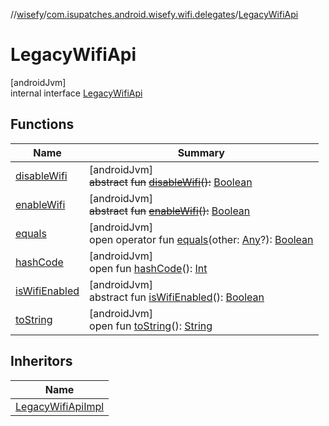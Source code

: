 //[wisefy](../../../index.md)/[com.isupatches.android.wisefy.wifi.delegates](../index.md)/[LegacyWifiApi](index.md)

# LegacyWifiApi

[androidJvm]\
internal interface [LegacyWifiApi](index.md)

## Functions

| Name | Summary |
|---|---|
| [disableWifi](disable-wifi.md) | [androidJvm]<br>~~abstract~~ ~~fun~~ [~~disableWifi~~](disable-wifi.md)~~(~~~~)~~~~:~~ [Boolean](https://kotlinlang.org/api/latest/jvm/stdlib/kotlin/-boolean/index.html) |
| [enableWifi](enable-wifi.md) | [androidJvm]<br>~~abstract~~ ~~fun~~ [~~enableWifi~~](enable-wifi.md)~~(~~~~)~~~~:~~ [Boolean](https://kotlinlang.org/api/latest/jvm/stdlib/kotlin/-boolean/index.html) |
| [equals](../-legacy-wifi-delegate/index.md#585090901%2FFunctions%2F1622544596) | [androidJvm]<br>open operator fun [equals](../-legacy-wifi-delegate/index.md#585090901%2FFunctions%2F1622544596)(other: [Any](https://kotlinlang.org/api/latest/jvm/stdlib/kotlin/-any/index.html)?): [Boolean](https://kotlinlang.org/api/latest/jvm/stdlib/kotlin/-boolean/index.html) |
| [hashCode](../-legacy-wifi-delegate/index.md#1794629105%2FFunctions%2F1622544596) | [androidJvm]<br>open fun [hashCode](../-legacy-wifi-delegate/index.md#1794629105%2FFunctions%2F1622544596)(): [Int](https://kotlinlang.org/api/latest/jvm/stdlib/kotlin/-int/index.html) |
| [isWifiEnabled](is-wifi-enabled.md) | [androidJvm]<br>abstract fun [isWifiEnabled](is-wifi-enabled.md)(): [Boolean](https://kotlinlang.org/api/latest/jvm/stdlib/kotlin/-boolean/index.html) |
| [toString](../-legacy-wifi-delegate/index.md#1616463040%2FFunctions%2F1622544596) | [androidJvm]<br>open fun [toString](../-legacy-wifi-delegate/index.md#1616463040%2FFunctions%2F1622544596)(): [String](https://kotlinlang.org/api/latest/jvm/stdlib/kotlin/-string/index.html) |

## Inheritors

| Name |
|---|
| [LegacyWifiApiImpl](../-legacy-wifi-api-impl/index.md) |
